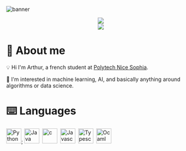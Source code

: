 ![banner](https://learn.microsoft.com/en-us/events/learn-events/learnlive-automate-azure-deployments-bicep-github-actions/media/learnlive-banner-2022b.png)

<div align="center">
  <img class="img" src="https://github-readme-stats.vercel.app/api?username=rodriguezarthur&theme=github_dark&hide=stars,contribs&border_color=00008b">
</div>
<div align="center">
  <img class="img" src="https://github-readme-stats.vercel.app/api/top-langs/?username=rodriguezarthur&layout=compact&theme=dark&border_color=00008b">
</div>

# :wave: About me

:bulb: Hi I'm Arthur, a french student at [Polytech Nice Sophia](https://polytech.univ-cotedazur.fr/).

:robot: I'm interested in machine learning, AI, and basically anything around algorithms or data science.

# :keyboard: Languages

<div>
  <img src="https://github.com/devicons/devicon/tree/master/icons/python/python-original.svg" title="Python" alt="Python" width="40" height="40"/>;
  <img src="https://github.com/devicons/devicon/icons/java/java-original.svg" title="Java" alt="Java" width="40" height="40"/>&nbsp;
  <img src="https://github.com/devicons/devicon/tree/master/icons/c/c-original.svg" title="c" alt="c" width="40" height="40"/>&nbsp;
  <img src="https://github.com/devicons/devicon/icons/javascript/javascript-original.svg" title="Javascript" alt="Javascript" width="40" height="40"/>&nbsp;
  <img src="https://github.com/devicons/devicon/icons/javascript/typescript-original.svg" title="Typescript" alt="Typescript" width="40" height="40"/>&nbsp;
  <img src="https://github.com/devicons/devicon/icons/ocaml/ocaml-original.svg" title="Ocaml" alt="Ocaml" width="40" height="40"/>&nbsp;
</div>
